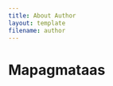 ```yaml
---
title: About Author
layout: template
filename: author
--- 
```

<title>About Author</title>
<h1><b>Mapagmataas</b></h1>